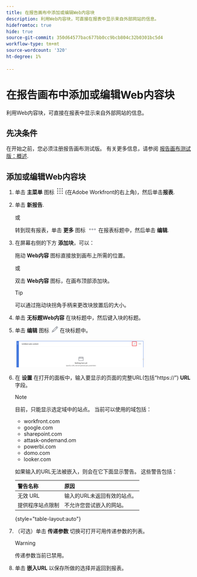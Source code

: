 ```yaml
---
title: 在报告画布中添加或编辑Web内容块
description: 利用Web内容块，可直接在报表中显示来自外部网站的信息。
hidefromtoc: true
hide: true
source-git-commit: 350d64577bac677bb0cc9bcb804c32b0301bc5d4
workflow-type: tm+mt
source-wordcount: '320'
ht-degree: 1%

---
```



# 在报告画布中添加或编辑Web内容块

利用Web内容块，可直接在报表中显示来自外部网站的信息。

## 先决条件

在开始之前，您必须注册报告画布测试版。 有关更多信息，请参阅 [报告画布测试版：概述](/help/quicksilver/product-announcements/betas/canvas-dashboards-beta/reporting-canvas-beta-overview.md).

## 添加或编辑Web内容块

1. 单击 **主菜单** 图标 ![](assets/main-menu-icon.png) (在Adobe Workfront的右上角)，然后单击&#x200B;**报表**.
1. 单击 **新报告**.

   或

   转到现有报表，单击 **更多** 图标 ![](assets/more-icon-27x15.png) 在报表标题中，然后单击 **编辑**.

1. 在屏幕右侧的下方 **添加块**，可以：

   拖动 **Web内容** 图标直接放到画布上所需的位置。

   或

   双击 **Web内容** 图标，在画布顶部添加块。

   >[!TIP]
   >
   >可以通过拖动块拐角手柄来更改块放置后的大小。

1. 单击 **无标题Web内容** 在块标题中，然后键入块的标题。
1. 单击 **编辑** 图标 ![](assets/edit-icon.png) 在块标题中。

   ![](assets/web-content-block-header-350x76.png)

1. 在 **设置** 在打开的面板中，输入要显示的页面的完整URL(包括“https://”) **URL** 字段。

   >[!NOTE]
   >
   >目前，只能显示选定域中的站点。 当前可以使用的域包括：
   >   
   >   * workfront.com
   >   * google.com
   >   * sharepoint.com
   >   * attask-ondemand.om
   >   * powerbi.com
   >   * domo.com
   >   * looker.com

   如果输入的URL无法被嵌入，则会在它下面显示警告。 这些警告包括：

   | 警告名称 | 原因 |
   |---|---|
   | 无效 URL | 输入的URL未返回有效的站点。 |
   | 提供程序站点限制 | 不允许您尝试嵌入的网站。 |

   {style="table-layout:auto"}

1. （可选）单击 **传递参数** 切换可打开可用传递参数的列表。

   >[!WARNING]
   >
   >传递参数当前已禁用。

1. 单击 **嵌入URL** 以保存所做的选择并返回到报表。
